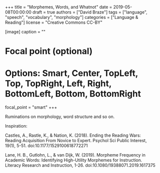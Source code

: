 +++
title = "Morphemes, Words, and Whatnot"
date = 2019-05-08T00:00:00
draft = true
authors = ["David Braze"]
tags = ["language", "speech", "vocabulary", "morphology"]
categories = ["Language & Reading"]
license = "Creative Commons CC-BY"

[image]
  caption = ""
  # Focal point (optional)
  # Options: Smart, Center, TopLeft, Top, TopRight, Left, Right, BottomLeft, Bottom, BottomRight
  focal_point = "smart"
+++

Ruminations on morphology, word structure and so on.

Inspiration:

Castles, A., Rastle, K., & Nation, K. (2018). Ending the Reading Wars:
Reading Acquisition From Novice to Expert. Psychol Sci Public
Interest, 19(1), 5-51. doi:10.1177/1529100618772271

Lane, H. B., Gutlohn, L., & van Dijk, W. (2019). Morpheme Frequency in
Academic Words: Identifying High-Utility Morphemes for
Instruction. Literacy Research and Instruction,
1-26. doi:10.1080/19388071.2019.1617375


